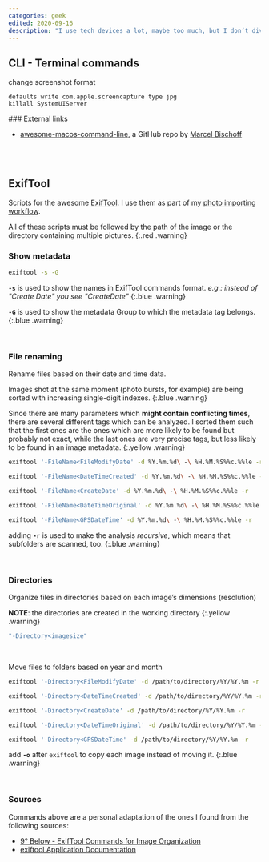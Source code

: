 ```yaml
---
categories: geek
edited: 2020-09-16
description: "I use tech devices a lot, maybe too much, but I don’t dive in too technically. The few times I have to get things done with more technical tools, I need some reference."
---
```

## CLI - Terminal commands

change screenshot format

```
defaults write com.apple.screencapture type jpg
killall SystemUIServer
```

### External links

- [awesome-macos-command-line](https://github.com/herrbischoff/awesome-macos-command-line), a GitHub repo by [Marcel Bischoff](https://herrbischoff.com/)

<br />
<br />

## ExifTool

Scripts for the awesome [ExifTool](https://exiftool.org/). I use them as part of my [photo importing workflow](/mobile-backup-checklist#photo-importing-workflow).

All of these scripts must be followed by the path of the image or the directory containing multiple pictures.
{:.red .warning}

### Show metadata

```sh
exiftool -s -G
```

**`-s`** is used to show the names in ExifTool commands format. *e.g.: instead of "Create Date" you see "CreateDate"*
{:.blue .warning}

**`-G`** is used to show the metadata Group to which the metadata tag belongs.
{:.blue .warning}

<br />

### File renaming

Rename files based on their date and time data.

Images shot at the same moment (photo bursts, for example) are being sorted with increasing single-digit indexes.
{:.blue .warning}
	
Since there are many parameters which **might contain conflicting times**, there are several different tags which can be analyzed. I sorted them such that the first ones are the ones which are more likely to be found but probably not exact, while the last ones are very precise tags, but less likely to be found in an image metadata.
{:.yellow .warning}

```sh
exiftool '-FileName<FileModifyDate' -d %Y.%m.%d\ -\ %H.%M.%S%%c.%%le -r
```

```sh
exiftool '-FileName<DateTimeCreated' -d %Y.%m.%d\ -\ %H.%M.%S%%c.%%le -r
```

```sh
exiftool '-FileName<CreateDate' -d %Y.%m.%d\ -\ %H.%M.%S%%c.%%le -r
```

```sh
exiftool '-FileName<DateTimeOriginal' -d %Y.%m.%d\ -\ %H.%M.%S%%c.%%le -r
```

```sh
exiftool '-FileName<GPSDateTime' -d %Y.%m.%d\ -\ %H.%M.%S%%c.%%le -r
```

adding **`-r`** is used to make the analysis _recursive_, which means that subfolders are scanned, too.
{:.blue .warning}

<br />

### Directories

Organize files in directories based on each image’s dimensions (resolution)

**NOTE**: the directories are created in the working directory
{:.yellow .warning}

```sh
"-Directory<imagesize"
```

<br />

Move files to folders based on year and month

```sh
exiftool '-Directory<FileModifyDate' -d /path/to/directory/%Y/%Y.%m -r
```

```sh
exiftool '-Directory<DateTimeCreated' -d /path/to/directory/%Y/%Y.%m -r
```

```sh
exiftool '-Directory<CreateDate' -d /path/to/directory/%Y/%Y.%m -r
```

```sh
exiftool '-Directory<DateTimeOriginal' -d /path/to/directory/%Y/%Y.%m -r
```

```sh
exiftool '-Directory<GPSDateTime' -d /path/to/directory/%Y/%Y.%m -r
```

add **`-o`** after `exiftool` to copy each image instead of moving it.
{:.blue .warning}

<br />

### Sources

Commands above are a personal adaptation of the ones I found from the following sources:
- [9° Below - ExifTool Commands for Image Organization](https://ninedegreesbelow.com/photography/exiftool-commands.html)
- [exiftool Application Documentation](https://exiftool.org/exiftool_pod.html)
